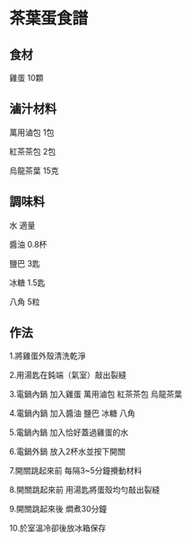 # 茶葉蛋食譜

## 食材

雞蛋 10顆

## 滷汁材料

萬用滷包 1包

紅茶茶包 2包

烏龍茶葉 15克

## 調味料

水 適量

醬油 0.8杯

鹽巴 3匙

冰糖 1.5匙

八角 5粒

## 作法

1.將雞蛋外殼清洗乾淨

2.用湯匙在鈍端（氣室）敲出裂縫

3.電鍋內鍋 加入雞蛋 萬用滷包 紅茶茶包 烏龍茶葉

4.電鍋內鍋 加入醬油 鹽巴 冰糖 八角

5.電鍋內鍋 加入恰好蓋過雞蛋的水

6.電鍋外鍋 放入2杯水並按下開關

7.開關跳起來前 每隔3~5分鐘攪動材料

8.開關跳起來前 用湯匙將蛋殼均勻敲出裂縫

9.開關跳起來後 燜煮30分鐘

10.於室溫冷卻後放冰箱保存
